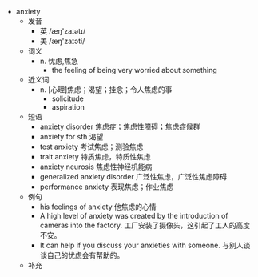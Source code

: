 - anxiety
  - 发音
    - 英 /æŋ'zaɪətɪ/
    - 美 /æŋ'zaɪəti/
  - 词义
    - n. 忧虑,焦急
      - the feeling of being very worried about something
  - 近义词
    - n. [心理]焦虑；渴望；挂念；令人焦虑的事
      - solicitude
      - aspiration
  - 短语
    - anxiety disorder 焦虑症；焦虑性障碍；焦虑症候群
    - anxiety for sth 渴望
    - test anxiety 考试焦虑；测验焦虑
    - trait anxiety 特质焦虑，特质性焦虑
    - anxiety neurosis 焦虑性神经机能病
    - generalized anxiety disorder 广泛性焦虑，广泛性焦虑障碍
    - performance anxiety 表现焦虑；作业焦虑
  - 例句
    - his feelings of anxiety 他焦虑的心情
    - A high level of anxiety was created by the introduction of cameras into the factory. 工厂安装了摄像头，这引起了工人的高度不安。
    - It can help if you discuss your anxieties with someone. 与别人谈谈自己的忧虑会有帮助的。
  - 补充